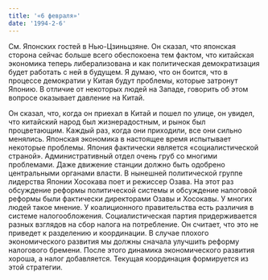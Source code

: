 ```yaml
---
title: '«6 февраля»'
date: '1994-2-6'
---
```

См. Японских гостей в Нью-Цзиньцзяне. Он сказал, что японская сторона сейчас больше всего обеспокоена тем фактом, что китайская экономика теперь либерализована и как политическая демократизация будет работать с ней в будущем. Я думаю, что он боится, что в процессе демократии у Китая будут проблемы, которые затронут Японию. В отличие от некоторых людей на Западе, говорить об этом вопросе оказывает давление на Китай.

Он сказал, что, когда он приехал в Китай и пошел по улице, он увидел, что китайский народ был жизнерадостным, и рынок был процветающим. Каждый раз, когда они приходили, все они сильно менялись. Японская экономика в настоящее время испытывает некоторые проблемы. Япония фактически является «социалистической страной». Административный отдел очень груб со многими проблемами. Даже движение станции должно быть одобрено центральными органами власти. В нынешней политической группе лидерства Японии Хосокава поет и режиссер Озава. На этот раз обсуждение реформы политической системы и обсуждение налоговой реформы были фактически директорами Озавы и Хосокавы. У многих людей такое мнение. У коалиционного правительства есть различия в системе налогообложения. Социалистическая партия придерживается разных взглядов на сбор налога на потребление. Он считает, что это не приведет к разделению и координации. В случае плохого экономического развития мы должны сначала улучшить реформу налогового бремени. После этого динамика экономического развития хороша, а налог добавляется. Текущая координация формируется из этой стратегии.